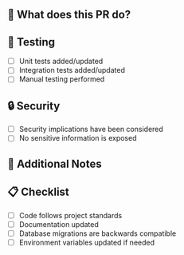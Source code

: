 ## 🎯 What does this PR do?

<!-- Briefly describe the changes in this PR -->

## 🧪 Testing

- [ ] Unit tests added/updated
- [ ] Integration tests added/updated
- [ ] Manual testing performed

## 🔒 Security

- [ ] Security implications have been considered
- [ ] No sensitive information is exposed

## 📝 Additional Notes

<!-- Any additional information that reviewers should know -->

## 📋 Checklist

- [ ] Code follows project standards
- [ ] Documentation updated
- [ ] Database migrations are backwards compatible
- [ ] Environment variables updated if needed 
